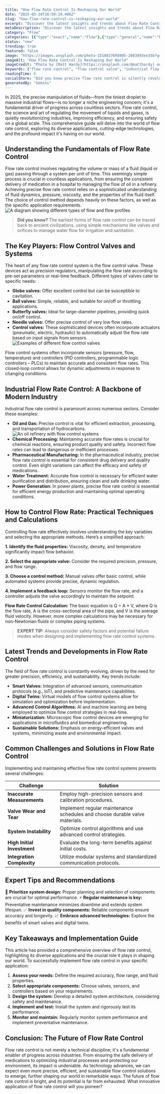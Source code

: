 ```yaml
---
title: "How Flow Rate Control Is Reshaping Our World"
date: "2025-03-24T16:50:19.406Z"
slug: "how-flow-rate-control-is-reshaping-our-world"
excerpt: "Discover the latest insights and trends about Flow Rate Control. This comprehensive guide covers everything you need to know about Flow Rate Control in 2025."
metaDescription: "Discover the latest insights and trends about Flow Rate Control. This comprehensive guide covers everything you need to know about Flow Rate Control in 202..."
category: "Flow"
categories: [{"type":"exact","name":"Flow"},{"type":"general","name":"Engineering"},{"type":"medium","name":"Fluid Mechanics"},{"type":"specific","name":"Valve Systems"},{"type":"niche","name":"PID Control"}]
status: "new"
trending: true
featured: false
image: "https://images.unsplash.com/photo-1518837695005-2083093ee35b?q=85&w=1200&fit=max&fm=webp&auto=compress"
imageAlt: "How Flow Rate Control Is Reshaping Our World"
imageCredit: "Photo by [Matt Hardy](https://unsplash.com/@matthardy) on Unsplash"
keywords: ["flow rate control", "flow control valve", "industrial flow rate control", "how to control flow rate", "flow rate control systems", "best flow rate control valve", "flow rate control calculation", "liquid flow rate control", "pneumatic flow rate control", "precise flow rate control"]
readingTime: 6
socialShare: "Did you know precise flow rate control is silently revolutionizing industries from medicine to manufacturing, quietly shaping our world in ways we often overlook?  The future is flowing with innovation!"
generatedBy: "Gemini"
---
```




In 2025, the precise manipulation of fluids—from the tiniest droplet to massive industrial flows—is no longer a niche engineering concern; it's a fundamental driver of progress across countless sectors.  Flow rate control, the science and art of regulating the movement of liquids and gases, is quietly revolutionizing industries, improving efficiency, and ensuring safety on a global scale. This comprehensive guide will delve into the world of flow rate control, exploring its diverse applications, cutting-edge technologies, and the profound impact it's having on our world.

## Understanding the Fundamentals of Flow Rate Control

Flow rate control involves regulating the volume or mass of a fluid (liquid or gas) passing through a system per unit of time. This seemingly simple process is crucial in countless applications, from ensuring the consistent delivery of medication in a hospital to managing the flow of oil in a refinery.  Achieving precise flow rate control relies on a sophisticated understanding of fluid dynamics, pressure, viscosity, and the properties of the fluid itself.  The choice of control method depends heavily on these factors, as well as the specific application requirements. ![A diagram showing different types of flow and flow profiles](https://images.unsplash.com/photo-1518837695005-2083093ee35b?q=85&w=1200&fit=max&fm=webp&auto=compress)

> **Did you know?**  The earliest forms of flow rate control can be traced back to ancient civilizations, using simple mechanisms like valves and orifices to manage water flow for irrigation and sanitation.

## The Key Players: Flow Control Valves and Systems

The heart of any flow rate control system is the flow control valve.  These devices act as precision regulators, manipulating the flow rate according to pre-set parameters or real-time feedback.  Different types of valves cater to specific needs:

* **Globe valves:** Offer excellent control but can be susceptible to cavitation.
* **Ball valves:** Simple, reliable, and suitable for on/off or throttling applications.
* **Butterfly valves:** Ideal for large-diameter pipelines, providing quick on/off control.
* **Needle valves:** Offer precise control of very low flow rates.
* **Control valves:** These sophisticated devices often incorporate actuators (pneumatic, electric, hydraulic) to automatically adjust the flow rate based on input signals from sensors. ![Examples of different flow control valves](https://images.unsplash.com/photo-1508841323067-7975ba355549?q=85&w=1200&fit=max&fm=webp&auto=compress)

Flow control systems often incorporate sensors (pressure, flow, temperature) and controllers (PID controllers, programmable logic controllers – PLCs) to maintain accurate and consistent flow rates.  This closed-loop control allows for dynamic adjustments in response to changing conditions.

## Industrial Flow Rate Control: A Backbone of Modern Industry

Industrial flow rate control is paramount across numerous sectors.  Consider these examples:

* **Oil and Gas:** Precise control is vital for efficient extraction, processing, and transportation of hydrocarbons.  ![An oil refinery with flow control systems](https://images.unsplash.com/photo-1552196563-55cd4e45efb3?q=85&w=1200&fit=max&fm=webp&auto=compress)
* **Chemical Processing:**  Maintaining accurate flow rates is crucial for chemical reactions, ensuring product quality and safety.  Incorrect flow rates can lead to dangerous or inefficient processes.
* **Pharmaceutical Manufacturing:**  In the pharmaceutical industry, precise flow rate control is essential for consistent drug delivery and quality control.  Even slight variations can affect the efficacy and safety of medications.
* **Water Treatment:**  Accurate flow control is necessary for efficient water purification and distribution, ensuring clean and safe drinking water.
* **Power Generation:**  In power plants, precise flow rate control is essential for efficient energy production and maintaining optimal operating conditions.

## How to Control Flow Rate: Practical Techniques and Calculations

Controlling flow rate effectively involves understanding the key variables and selecting the appropriate methods.  Here’s a simplified approach:

**1. Identify the fluid properties:** Viscosity, density, and temperature significantly impact flow behavior.

**2. Select the appropriate valve:** Consider the required precision, pressure, and flow range.

**3. Choose a control method:** Manual valves offer basic control, while automated systems provide precise, dynamic regulation.

**4. Implement a feedback loop:** Sensors monitor the flow rate, and a controller adjusts the valve accordingly to maintain the setpoint.

**Flow Rate Control Calculation:**  The basic equation is Q = A * V, where Q is the flow rate, A is the cross-sectional area of the pipe, and V is the average fluid velocity.  However, more complex calculations may be necessary for non-Newtonian fluids or complex piping systems.

> **EXPERT TIP:** Always consider safety factors and potential failure modes when designing and implementing flow rate control systems.

## Latest Trends and Developments in Flow Rate Control

The field of flow rate control is constantly evolving, driven by the need for greater precision, efficiency, and sustainability.  Key trends include:

* **Smart Valves:**  Integration of advanced sensors, communication protocols (e.g., IoT), and predictive maintenance capabilities.
* **Digital Twins:**  Virtual models of flow control systems allow for simulation and optimization before implementation.
* **Advanced Control Algorithms:**  AI and machine learning are being employed to optimize flow control strategies in real-time.
* **Miniaturization:**  Microscopic flow control devices are emerging for applications in microfluidics and biomedical engineering.
* **Sustainable Solutions:**  Emphasis on energy-efficient valves and systems, minimizing waste and environmental impact.

## Common Challenges and Solutions in Flow Rate Control

Implementing and maintaining effective flow rate control systems presents several challenges:

| Challenge                     | Solution                                                              |
|------------------------------|-------------------------------------------------------------------------|
| **Inaccurate Measurements**   | Employ high-precision sensors and calibration procedures.              |
| **Valve Wear and Tear**       | Implement regular maintenance schedules and choose durable valve materials. |
| **System Instability**        | Optimize control algorithms and use advanced control strategies.           |
| **High Initial Investment**   | Evaluate the long-term benefits against initial costs.                  |
| **Integration Complexity**    | Utilize modular systems and standardized communication protocols.       |

## Expert Tips and Recommendations

🔑 **Prioritize system design:**  Proper planning and selection of components are crucial for optimal performance.
⚡ **Regular maintenance is key:** Preventative maintenance minimizes downtime and extends system lifespan.
✅ **Invest in quality components:**  Reliable components ensure accuracy and longevity.
📈 **Embrace advanced technologies:**  Explore the benefits of smart valves and digital twins.

## Key Takeaways and Implementation Guide

This article has provided a comprehensive overview of flow rate control, highlighting its diverse applications and the crucial role it plays in shaping our world. To successfully implement flow rate control in your specific application:

1. **Assess your needs:** Define the required accuracy, flow range, and fluid properties.
2. **Select appropriate components:** Choose valves, sensors, and controllers based on your requirements.
3. **Design the system:** Develop a detailed system architecture, considering safety and maintenance.
4. **Implement and test:** Install the system and rigorously test its performance.
5. **Monitor and maintain:** Regularly monitor system performance and implement preventative maintenance.

## Conclusion: The Future of Flow Rate Control

Flow rate control is not merely a technical discipline; it's a fundamental enabler of progress across industries.  From ensuring the safe delivery of medications to optimizing industrial processes and protecting our environment, its impact is undeniable. As technology advances, we can expect even more precise, efficient, and sustainable flow control solutions to emerge, further shaping our world in remarkable ways.  The future of flow rate control is bright, and its potential is far from exhausted.  What innovative application of flow rate control will you pioneer?

